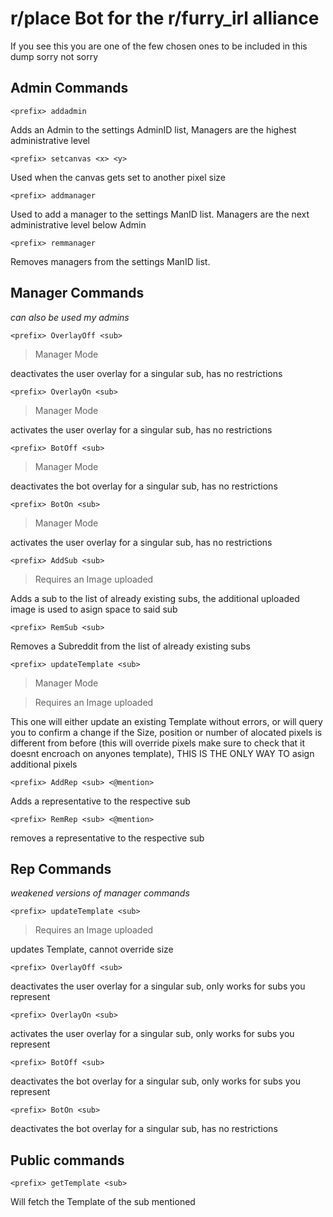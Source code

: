 # r/place Bot for the r/furry_irl alliance
If you see this you are one of the few chosen ones to be included in this dump
sorry not sorry

## Admin Commands
`<prefix> addadmin`

Adds an Admin to the settings AdminID list,
Managers are the highest administrative level

`<prefix> setcanvas <x> <y>`

Used when the canvas gets set to another pixel size

`<prefix> addmanager`

Used to add a manager to the settings ManID list.
Managers are the next administrative level below Admin

`<prefix> remmanager`

Removes managers from the settings ManID list.


## Manager Commands
*can also be used my admins*


`<prefix> OverlayOff <sub>` 
>Manager Mode

deactivates the user overlay for a singular sub, has no restrictions

`<prefix> OverlayOn <sub>`
>Manager Mode

activates the user overlay for a singular sub, has no restrictions

`<prefix> BotOff <sub>`
>Manager Mode

deactivates the bot overlay for a singular sub, has no restrictions

`<prefix> BotOn <sub>`
>Manager Mode

activates the user overlay for a singular sub, has no restrictions

`<prefix> AddSub <sub>`
>Requires an Image uploaded

Adds a sub to the list of already existing subs, the additional uploaded image is used
to asign space to said sub

`<prefix> RemSub <sub>`

Removes a Subreddit from the list of already existing subs

`<prefix> updateTemplate <sub>`
>Manager Mode

>Requires an Image uploaded

This one will either update an existing Template without errors, or will query you to confirm a change
if the Size, position or number of alocated pixels is different from before (this will override pixels make sure to check that it doesnt encroach on anyones template), THIS IS THE ONLY WAY TO asign additional pixels 

`<prefix> AddRep <sub> <@mention>`

Adds a representative to the respective sub 

`<prefix> RemRep <sub> <@mention>`

removes a representative to the respective sub 

## Rep Commands
*weakened versions of manager commands*

`<prefix> updateTemplate <sub>`
>Requires an Image uploaded

updates Template, cannot override size

`<prefix> OverlayOff <sub>` 

deactivates the user overlay for a singular sub,
only works for subs you represent

`<prefix> OverlayOn <sub>`

activates the user overlay for a singular sub, 
only works for subs you represent

`<prefix> BotOff <sub>`

deactivates the bot overlay for a singular sub,
only works for subs you represent

`<prefix> BotOn <sub>`

deactivates the bot overlay for a singular sub,
has no restrictions


## Public commands
`<prefix> getTemplate <sub>`

Will fetch the Template of the sub mentioned
